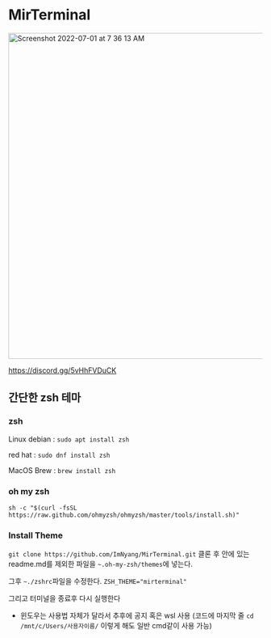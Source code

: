 # MirTerminal

<img width="645" alt="Screenshot 2022-07-01 at 7 36 13 AM" src="https://user-images.githubusercontent.com/72956792/176789986-70f6e47d-af39-4aa7-85cb-f535a6ce9ab3.png">

https://discord.gg/5vHhFVDuCK

## 간단한 zsh 테마

### zsh

Linux
debian : `sudo apt install zsh`

red hat : `sudo dnf install zsh`

MacOS
Brew : `brew install zsh`

### oh my zsh

`sh -c "$(curl -fsSL https://raw.github.com/ohmyzsh/ohmyzsh/master/tools/install.sh)"`

### Install Theme

`git clone https://github.com/ImNyang/MirTerminal.git`
클론 후 안에 있는 readme.md를 제외한 파일을 `~.oh-my-zsh/themes`에 넣는다.

그후 `~./zshrc`파일을 수정한다.
`ZSH_THEME="mirterminal"`

그리고 터미널을 종료후 다시 실행한다

+ 윈도우는 사용법 자체가 달라서 추후에 공지 혹은 wsl 사용 (코드에 마지막 줄 `cd /mnt/c/Users/사용자이름/` 이렇게 해도 일반 cmd같이 사용 가능)
